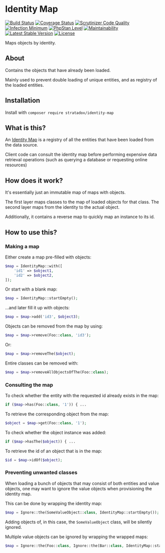 # Identity Map

[![Build Status](https://travis-ci.org/Stratadox/IdentityMap.svg?branch=master)](https://travis-ci.org/Stratadox/IdentityMap)
[![Coverage Status](https://coveralls.io/repos/github/Stratadox/IdentityMap/badge.svg?branch=master)](https://coveralls.io/github/Stratadox/IdentityMap?branch=master)
[![Scrutinizer Code Quality](https://scrutinizer-ci.com/g/Stratadox/IdentityMap/badges/quality-score.png?b=master)](https://scrutinizer-ci.com/g/Stratadox/IdentityMap/?branch=master)
[![Infection Minimum](https://img.shields.io/badge/msi-100-brightgreen.svg)](https://travis-ci.org/Stratadox/IdentityMap)
[![PhpStan Level](https://img.shields.io/badge/phpstan-7/7-brightgreen.svg)](https://travis-ci.org/Stratadox/IdentityMap)
[![Maintainability](https://api.codeclimate.com/v1/badges/8c27d62a028e929648d2/maintainability)](https://codeclimate.com/github/Stratadox/IdentityMap/maintainability)
[![Latest Stable Version](https://poser.pugx.org/stratadox/identity-map/v/stable)](https://packagist.org/packages/stratadox/identity-map)
[![License](https://poser.pugx.org/stratadox/identity-map/license)](https://packagist.org/packages/stratadox/identity-map)

Maps objects by identity.

## About

Contains the objects that have already been loaded.

Mainly used to prevent double loading of unique entities, and as registry of the
loaded entities.

## Installation

Install with `composer require stratadox/identity-map`

## What is this?

An [Identity Map](https://www.martinfowler.com/eaaCatalog/identityMap.html) is a 
registry of all the entities that have been loaded from the data source.

Client code can consult the identity map before performing expensive data 
retrieval operations (such as querying a database or requesting online resources)

## How does it work?

It's essentially just an immutable map of maps with objects.

The first layer maps classes to the map of loaded objects for that class.
The second layer maps from the identity to the actual object.

Additionally, it contains a reverse map to quickly map an instance to its id.

## How to use this?

### Making a map

Either create a map pre-filled with objects:
```php
$map = IdentityMap::with([
    'id1' => $object1,
    'id2' => $object2,
]);
```
Or start with a blank map:
```php
$map = IdentityMap::startEmpty();
```
...and later fill it up with objects:
```php
$map = $map->add('id3', $object3);
```
Objects can be removed from the map by using:
```php
$map = $map->remove(Foo::class, 'id3');
```
Or:
```php
$map = $map->removeThe($object);
```
Entire classes can be removed with:
```php
$map = $map->removeAllObjectsOfThe(Foo::class);
```

### Consulting the map

To check whether the entity with the requested id already exists in the map:
```php
if ($map->has(Foo::class, '1')) { ...
```
To retrieve the corresponding object from the map:
```php
$object = $map->get(Foo::class, '1');
```
To check whether the object instance was added:
```php
if ($map->hasThe($object)) { ...
```
To retrieve the id of an object that is in the map:
```php
$id = $map->idOf($object);
```

### Preventing unwanted classes

When loading a bunch of objects that may consist of both entities and value 
objects, one may want to ignore the value objects when provisioning the identity
map.

This can be done by wrapping the identity map:
```php
$map = Ignore::the(SomeValueObject::class, IdentityMap::startEmpty());
```
Adding objects of, in this case, the `SomeValueObject` class, will be silently
ignored.

Multiple value objects can be ignored by wrapping the wrapped maps:

```php
$map = Ignore::the(Foo::class, Ignore::the(Bar::class, IdentityMap::startEmpty()));
```
